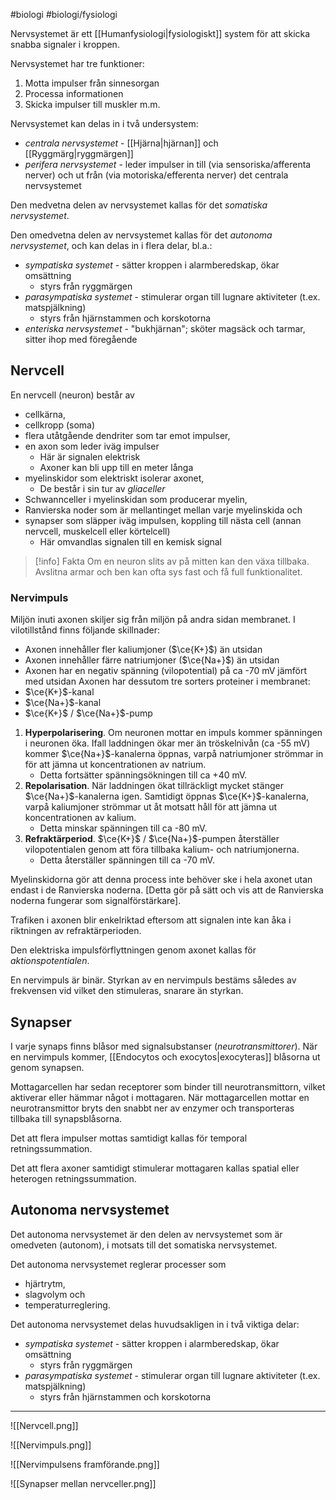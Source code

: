 #biologi #biologi/fysiologi 

Nervsystemet är ett [[Humanfysiologi|fysiologiskt]] system för att skicka snabba signaler i kroppen.

Nervsystemet har tre funktioner:
1. Motta impulser från sinnesorgan
2. Processa informationen
3. Skicka impulser till muskler m.m.

Nervsystemet kan delas in i två undersystem:
- *centrala nervsystemet* - [[Hjärna|hjärnan]] och [[Ryggmärg|ryggmärgen]]
- *perifera nervsystemet* - leder impulser in till (via sensoriska/afferenta nerver) och ut från (via motoriska/efferenta nerver) det centrala nervsystemet

Den medvetna delen av nervsystemet kallas för det *somatiska nervsystemet*.

Den omedvetna delen av nervsystemet kallas för det *autonoma nervsystemet*, och kan delas in i flera delar, bl.a.:
- *sympatiska systemet* - sätter kroppen i alarmberedskap, ökar omsättning
	- styrs från ryggmärgen
- *parasympatiska systemet* - stimulerar organ till lugnare aktiviteter (t.ex. matspjälkning)
	- styrs från hjärnstammen och korskotorna
- *enteriska nervsystemet* - "bukhjärnan"; sköter magsäck och tarmar, sitter ihop med föregående

## Nervcell
En nervcell (neuron) består av
- cellkärna,
- cellkropp (soma)
- flera utåtgående dendriter som tar emot impulser,
- en axon som leder iväg impulser
	- Här är signalen elektrisk
	- Axoner kan bli upp till en meter långa
- myelinskidor som elektriskt isolerar axonet,
	- De består i sin tur av *gliaceller*
- Schwannceller i myelinskidan som producerar myelin,
- Ranvierska noder som är mellantinget mellan varje myelinskida och
- synapser som släpper iväg impulsen, koppling till nästa cell (annan nervcell, muskelcell eller körtelcell)
	- Här omvandlas signalen till en kemisk signal

> [!info] Fakta
> Om en neuron slits av på mitten kan den växa tillbaka. Avslitna armar och ben kan ofta sys fast och få full funktionalitet.

### Nervimpuls
Miljön inuti axonen skiljer sig från miljön på andra sidan membranet. I vilotillstånd finns följande skillnader:
- Axonen innehåller fler kaliumjoner ($\ce{K+}$) än utsidan
- Axonen innehåller färre natriumjoner ($\ce{Na+}$) än utsidan
- Axonen har en negativ spänning (vilopotential) på ca -70 mV jämfört med utsidan
Axonen har dessutom tre sorters proteiner i membranet:
- $\ce{K+}$-kanal
- $\ce{Na+}$-kanal
- $\ce{K+}$ / $\ce{Na+}$-pump

1. **Hyperpolarisering**. Om neuronen mottar en impuls kommer spänningen i neuronen öka. Ifall laddningen ökar mer än tröskelnivån (ca -55 mV) kommer $\ce{Na+}$-kanalerna öppnas, varpå natriumjoner strömmar in för att jämna ut koncentrationen av natrium.
	- Detta fortsätter spänningsökningen till ca +40 mV.
2. **Repolarisation**. När laddningen ökat tillräckligt mycket stänger $\ce{Na+}$-kanalerna igen. Samtidigt öppnas $\ce{K+}$-kanalerna, varpå kaliumjoner strömmar ut åt motsatt håll för att jämna ut koncentrationen av kalium.
	- Detta minskar spänningen till ca -80 mV.
3. **Refraktärperiod**. $\ce{K+}$ / $\ce{Na+}$-pumpen återställer vilopotentialen genom att föra tillbaka kalium- och natriumjonerna.
	- Detta återställer spänningen till ca -70 mV.

Myelinskidorna gör att denna process inte behöver ske i hela axonet utan endast i de Ranvierska noderna. \[Detta gör på sätt och vis att de Ranvierska noderna fungerar som signalförstärkare\].

Trafiken i axonen blir enkelriktad eftersom att signalen inte kan åka i riktningen av refraktärperioden.

Den elektriska impulsförflyttningen genom axonet kallas för *aktionspotentialen*.

En nervimpuls är binär. Styrkan av en nervimpuls bestäms således av frekvensen vid vilket den stimuleras, snarare än styrkan.
## Synapser
I varje synaps finns blåsor med signalsubstanser (*neurotransmittorer*). När en nervimpuls kommer, [[Endocytos och exocytos|exocyteras]] blåsorna ut genom synapsen.

Mottagarcellen har sedan receptorer som binder till neurotransmittorn, vilket aktiverar eller hämmar något i mottagaren. När mottagarcellen mottar en neurotransmittor bryts den snabbt ner av enzymer och transporteras tillbaka till synapsblåsorna.

Det att flera impulser mottas samtidigt kallas för temporal retningssummation.

Det att flera axoner samtidigt stimulerar mottagaren kallas spatial eller heterogen retningssummation.
## Autonoma nervsystemet
Det autonoma nervsystemet är den delen av nervsystemet som är omedveten (autonom), i motsats till det somatiska nervsystemet.

Det autonoma nervsystemet reglerar processer som
- hjärtrytm,
- slagvolym och
- temperaturreglering.

Det autonoma nervsystemet delas huvudsakligen in i två viktiga delar:
- *sympatiska systemet* - sätter kroppen i alarmberedskap, ökar omsättning
	- styrs från ryggmärgen
- *parasympatiska systemet* - stimulerar organ till lugnare aktiviteter (t.ex. matspjälkning)
	- styrs från hjärnstammen och korskotorna

---

![[Nervcell.png]]

![[Nervimpuls.png]]

![[Nervimpulsens framförande.png]]

![[Synapser mellan nervceller.png]]